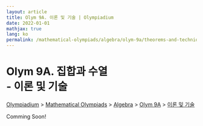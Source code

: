 ```yaml
---
layout: article
title: Olym 9A. 이론 및 기술 | Olympiadium
date: 2022-01-01
mathjax: true
lang: ko
permalink: /mathematical-olympiads/algebra/olym-9a/theorems-and-techniques/
---
```

# Olym 9A. 집합과 수열 <br> <ssup> - 이론 및 기술</ssup>

<a href="{{ site.homeurl }}">Olympiadium</a> > <a href="{{ site.homeurl }}mathematical-olympiads/">Mathematical Olympiads</a> > <a href="{{ site.homeurl }}mathematical-olympiads/algebra/">Algebra</a> > <a href="{{ site.homeurl }}mathematical-olympiads/algebra/olym-9a/">Olym 9A</a> > <a href="{{ site.homeurl }}mathematical-olympiads/algebra/olym-9a/theorems-and-techniques/">이론 및 기술</a>

Comming Soon!
